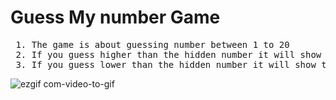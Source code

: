


<h1> Guess My number Game </h1>

<pre>
 1. The game is about guessing number between 1 to 20 
 2. If you guess higher than the hidden number it will show too high means number is higher than the actual number
 3. If you guess lower than the hidden number it will show too low means number is lower than the actual number
</pre>

![ezgif com-video-to-gif](https://user-images.githubusercontent.com/91822875/218311170-c452dff0-6b33-44a3-9036-bd11e5002a47.gif)
